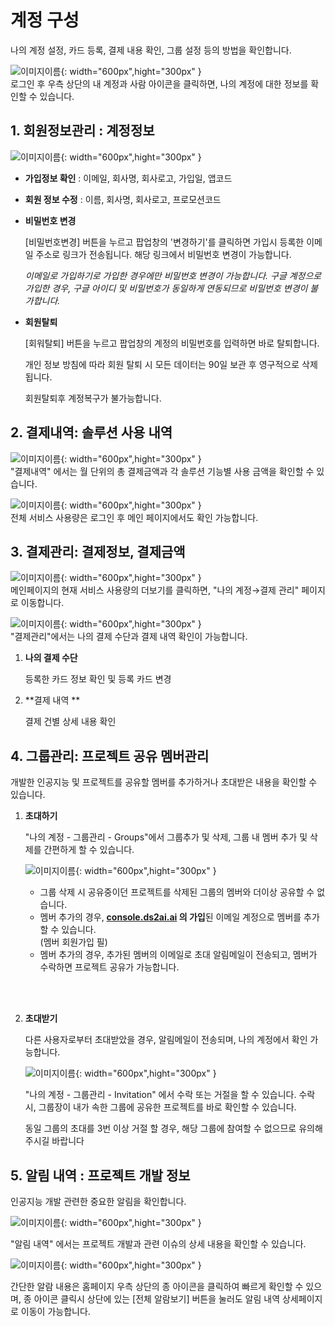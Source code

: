 # **계정 구성**

나의 계정 설정, 카드 등록, 결제 내용 확인, 그룹 설정 등의 방법을 확인합니다.

![이미지이름](./image/account_2-1.png){: width="600px",hight="300px" }  
로그인 후 우측 상단의 내 계정과 사람 아이콘을 클릭하면, 나의 계정에 대한 정보를 확인할 수 있습니다.

## **1. 회원정보관리 : 계정정보**

![이미지이름](./image/account_2-2.png){: width="600px",hight="300px" }

- **가입정보 확인** : 이메일, 회사명, 회사로고, 가입일, 앱코드
- **회원 정보 수정** : 이름, 회사명, 회사로고, 프로모션코드
- **비밀번호 변경**

    [비밀번호변경] 버튼을 누르고 팝업창의 '변경하기'를 클릭하면 가입시 등록한 이메일 주소로 링크가 전송됩니다. 해당 링크에서 비밀번호 변경이 가능합니다. 

    *이메일로 가입하기로 가입한 경우에만 비밀번호 변경이 가능합니다. 구글 계정으로 가입한 경우, 구글 아이디 및 비밀번호가 동일하게 연동되므로 비밀번호 변경이 불가합니다.*

- **회원탈퇴**

    [회워탈퇴] 버튼을 누르고 팝업창의 계정의 비밀번호를 입력하면 바로 탈퇴합니다. 

    개인 정보 방침에 따라 회원 탈퇴 시 모든 데이터는 90일 보관 후 영구적으로 삭제됩니다.

    회원탈퇴후 계정복구가 불가능합니다. 

## **2. 결제내역: 솔루션 사용 내역**

![이미지이름](./image/account_2-3.png){: width="600px",hight="300px" }  
"결제내역" 에서는 월 단위의 총 결제금액과 각 솔루션 기능별 사용 금액을 확인할 수 있습니다. 

![이미지이름](./image/account_2-4.png){: width="600px",hight="300px" }  
전체 서비스 사용량은 로그인 후 메인 페이지에서도 확인 가능합니다.

## **3. 결제관리: 결제정보, 결제금액**

![이미지이름](./image/account_2-5.png){: width="600px",hight="300px" }  
메인페이지의 현재 서비스 사용량의 더보기를 클릭하면, "나의 계정→결제 관리" 페이지로 이동합니다. 

![이미지이름](./image/account_2-6.png){: width="600px",hight="300px" }  
"결제관리"에서는 나의 결제 수단과 결제 내역 확인이 가능합니다. 

1. **나의 결제 수단**

    등록한 카드 정보 확인 및 등록 카드 변경

2. **결제 내역 **

    결제 건별 상세 내용 확인

## **4. 그룹관리: 프로젝트 공유 멤버관리**

개발한 인공지능 및 프로젝트를 공유할 멤버를 추가하거나 초대받은 내용을 확인할 수 있습니다.

1. **초대하기**

    "나의 계정 - 그룹관리 - Groups"에서 그룹추가 및 삭제, 그룹 내 멤버 추가 및 삭제를 간편하게 할 수 있습니다. 

    ![이미지이름](./image/account_2-7.png){: width="600px",hight="300px" }  

    - 그룹 삭제 시 공유중이던 프로젝트를 삭제된 그룹의 멤버와 더이상 공유할 수 없습니다.
    - 멤버 추가의 경우, **[console.ds2ai.ai](http://console.ds2ai.ai) 의 가입**된 이메일 계정으로 멤버를 추가할 수 있습니다.   
    (멤버 회원가입 필)
    - 멤버 추가의 경우, 추가된 멤버의 이메일로 초대 알림메일이 전송되고, 멤버가 수락하면 프로젝트 공유가 가능합니다.
    </br>
</br>

2. **초대받기**

    다른 사용자로부터 초대받았을 경우, 알림메일이 전송되며, 나의 계정에서 확인 가능합니다.

    ![이미지이름](./image/account_2-8.png){: width="600px",hight="300px" }  

    "나의 계정 - 그룹관리 - Invitation" 에서 수락 또는 거절을 할 수 있습니다. 수락시, 그룹장이 내가 속한 그룹에 공유한 프로젝트를 바로 확인할 수 있습니다. 

    동일 그룹의 초대를 3번 이상 거절 할 경우, 해당 그룹에 참여할 수 없으므로 유의해주시길 바랍니다

## **5. 알림 내역 : 프로젝트 개발 정보**

인공지능 개발 관련한 중요한 알림을 확인합니다.

![이미지이름](./image/account_2-9.png){: width="600px",hight="300px" }  

"알림 내역" 에서는 프로젝트 개발과 관련 이슈의 상세 내용을 확인할 수 있습니다. 

![이미지이름](./image/account_2-10.png){: width="600px",hight="300px" }  

간단한 알람 내용은 홈페이지 우측 상단의 종 아이콘을 클릭하여 빠르게 확인할 수 있으며, 종 아이콘 클릭시 상단에 있는 [전체 알람보기] 버튼을 눌러도 알림 내역 상세페이지로 이동이 가능합니다. 

